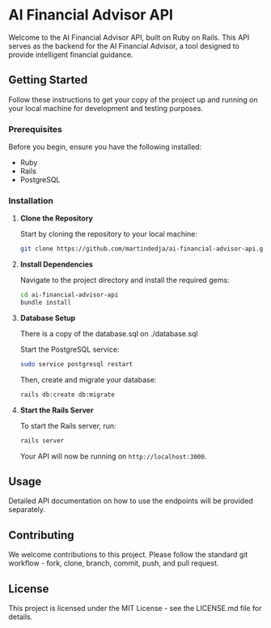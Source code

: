 
# AI Financial Advisor API

Welcome to the AI Financial Advisor API, built on Ruby on Rails. This API serves as the backend for the AI Financial Advisor, a tool designed to provide intelligent financial guidance.

## Getting Started

Follow these instructions to get your copy of the project up and running on your local machine for development and testing purposes.

### Prerequisites

Before you begin, ensure you have the following installed:

- Ruby
- Rails
- PostgreSQL

### Installation

1. **Clone the Repository**

   Start by cloning the repository to your local machine:

   ```bash
   git clone https://github.com/martindedja/ai-financial-advisor-api.git
   ```

2. **Install Dependencies**

   Navigate to the project directory and install the required gems:

   ```bash
   cd ai-financial-advisor-api
   bundle install
   ```

3. **Database Setup**

   There is a copy of the database.sql on ./database.sql

   Start the PostgreSQL service:

   ```bash
   sudo service postgresql restart
   ```

   Then, create and migrate your database:

   ```bash
   rails db:create db:migrate
   ```

4. **Start the Rails Server**

   To start the Rails server, run:

   ```bash
   rails server
   ```

   Your API will now be running on `http://localhost:3000`.

## Usage

Detailed API documentation on how to use the endpoints will be provided separately.

## Contributing

We welcome contributions to this project. Please follow the standard git workflow - fork, clone, branch, commit, push, and pull request.

## License

This project is licensed under the MIT License - see the LICENSE.md file for details.
